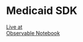 # Medicaid SDK
[Live at](https://episphere.github.io/medicaid/)  
[Observable Notebook](https://observablehq.com/@medicaidsdk/overview)



